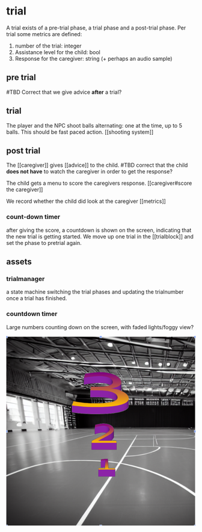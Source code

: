 # trial

A trial exists of a pre-trial phase, a trial phase and a post-trial phase.
Per trial some metrics are defined:

1. number of the trial: integer
2. Assistance level for the child: bool
3. Response for the caregiver: string (+ perhaps an audio sample)


## pre trial

#TBD Correct that we give advice **after** a trial?

## trial
The player and the NPC shoot balls alternating: one at the time, up to 5 balls. 
This should be fast paced action.
[[shooting system]]


## post trial
The [[caregiver]] gives [[advice]] to the child. 
#TBD correct that the child **does not have** to watch the caregiver in order to get the response?

The child gets a menu to score the caregivers response. [[caregiver#score the caregiver]]

We record whether the child did look at the caregiver [[metrics]]

### count-down timer

after giving the score, a countdown is shown on the screen, indicating that the new trial is getting started. We move up one trial in the [[trialblock]] and set the phase to pretrial again.

## assets

### trialmanager
a state machine switching the trial phases and updating the trialnumber once a trial has finished.

### countdown timer

Large numbers counting down on the screen, with faded lights/foggy view?

![countdown_timer](./imgs/countdown_timer.png)